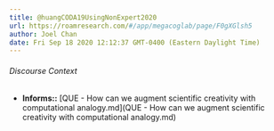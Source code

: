 ```yaml
---
title: @huangCODA19UsingNonExpert2020
url: https://roamresearch.com/#/app/megacoglab/page/F0gXGlsh5
author: Joel Chan
date: Fri Sep 18 2020 12:12:37 GMT-0400 (Eastern Daylight Time)
---
```




###### Discourse Context

- **Informs::** [QUE - How can we augment scientific creativity with computational analogy.md](QUE - How can we augment scientific creativity with computational analogy.md)

